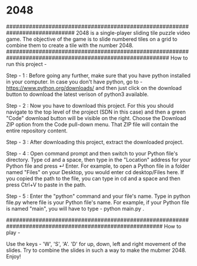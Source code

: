 # 2048
#############################################################################
2048 is a single-player sliding tile puzzle video game.
The objective of the game is to slide numbered tiles on a grid to combine them to create a tile with the number 2048.
##########################################################################################################
How to run this project - 

Step - 1 : 
Before going any further, make sure that you have python installed in your computer. In case you don't have python, go to - https://www.python.org/downloads/ and then just click on the download button to download the latest verison of python3 available.

Step - 2 :
Now you have to download this project. For this you should navigate to the top level of the project (SDN in this case) and then a green "Code" download button will be visible on the right. Choose the Download ZIP option from the Code pull-down menu. That ZIP file will contain the entire repository content.

Step - 3 :
After downloading this project, extract the downloaded project.

Step - 4 :
Open command prompt and then switch to your Python file's directory. Type cd and a space, then type in the "Location" address for your Python file and press ↵ Enter.
For example, to open a Python file in a folder named "Files" on your Desktop, you would enter cd desktop/Files here.
If you copied the path to the file, you can type in cd and a space and then press Ctrl+V to paste in the path.

Step - 5 : 
Enter the "python" command and your file's name. Type in python file.py where file is your Python file's name.
For example, if your Python file is named "main", you will have to type - python main.py .

########################################################################################################
How to play - 

Use the keys - 'W', 'S', 'A'. 'D' for up, down, left and right movement of the slides.
Try to combine the slides in such a way to make the mubmer 2048.
Enjoy!
